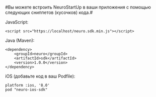 #Вы можете встроить NeuroStartUp в ваши приложения с помощью следующих сниппетов (кусочков) кода.#

JavaScript:
```
<script src="https://localhost/neuro.sdk.min.js"></script>
```

Java (Maven):
```
<dependency>
  	<groupId>neuro</groupId>
  	<artifactId>sdk</artifactId>
  	<version>1.0.0</version>
</dependency>
```
iOS (добавьте код в ваш Podfile):
```
platform :ios, '8.0'
pod "neuro-ios-sdk"
```
